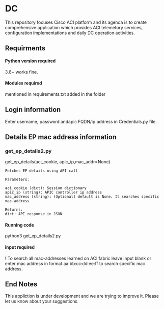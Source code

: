 # DC
This repository focuses Cisco ACI platform and its agenda is to create comprehensive application which provides ACI telemetory services, configuration implementations and daily DC operation activities.

## Requirments

#### Python version required
3.6+ works fine.

#### Modules required
mentioned in requirements.txt added in the folder

## Login information
Enter username, password andapic FQDN/ip address in Credentials.py file.

## Details EP mac address information

### get_ep_details2.py

get_ep_details(aci_cookie, apic_ip,mac_addr=None)
  
    Fetches EP details using API call

    Parameters:

    aci_cookie (dict): Session dictionary
    apic_ip (string): APIC controller ip address
    mac_address (string): (Optional) default is None. It searches specific mac-address

    Returns:
    dict: API response in JSON

  #### Running code
  python3 get_ep_details2.py
  
  #### input required
  ! To search all mac-addresses learned on ACI fabric leave input blank or enter mac address in format aa:bb:cc:dd:ee:ff to search specific mac address.
  
 
## End Notes
This appliction is under development and we are trying to improve it. Please let us know about your suggestions.
  
